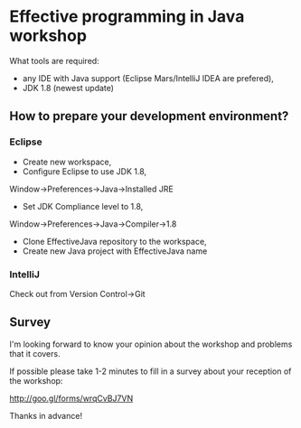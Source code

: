 # **Effective programming in Java** workshop

What tools are required:
* any IDE with Java support (Eclipse Mars/IntelliJ IDEA are prefered),
* JDK 1.8 (newest update)

## How to prepare your development environment?

### Eclipse

* Create new workspace,
* Configure Eclipse to use JDK 1.8,

Window->Preferences->Java->Installed JRE

* Set JDK Compliance level to 1.8,

Window->Preferences->Java->Compiler->1.8

* Clone EffectiveJava repository to the workspace,
* Create new Java project with EffectiveJava name

### IntelliJ

Check out from Version Control->Git

## Survey

I'm looking forward to know your opinion about the workshop and problems that it covers.

If possible please take 1-2 minutes to fill in a survey about your reception of the workshop:

http://goo.gl/forms/wrqCvBJ7VN

Thanks in advance!